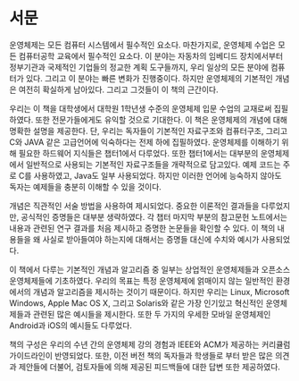 # 서문

운영체제는 모든 컴퓨터 시스템에서 필수적인 요소다. 마찬가지로, 운영체제 수업은 모든 컴퓨터공학 교육에서 필수적인 요소다.
이 분야는 자동차의 임베디드 장치에서부터 정부기관과 국제적인 기업들의 정교한 계획 도구들까지, 우리 일상의 모든 분야에 컴퓨터가 있다.
그리고 이 분야는 빠른 변화가 진행중이다. 하지만 운영체제의 기본적인 개념은 여전히 확실하게 남아있다. 그리고 그것들이 이 책의 근간이다.
  
우리는 이 책을 대학생에서 대학원 1학년생 수준의 운영체제 입문 수업의 교재로써 집필하였다. 
또한 전문가들에게도 유익할 것으로 기대한다. 이 책은 운영체제의 개념에 대해 명확한 설명을 제공한다. 
단, 우리는 독자들이 기본적인 자료구조와 컴퓨터구조, 그리고 C와 JAVA 같은 고급언어에 익숙하다는 전제 하에 집필하였다. 
운영체제를 이해하기 위해 필요한 하드웨어 지식들은 챕터1에서 다루었다. 
또한 챕터1에서는 대부분의 운영체제에서 일반적으로 사용되는 기본적인 자료구조들을 개략적으로 담고있다. 
예제 코드는 주로 C를 사용하였고, Java도 일부 사용되었다. 하지만 이러한 언어에 능숙하지 않아도 독자는 예제들을 충분히 이해할 수 있을 것이다.

개념은 직관적인 서술 방법을 사용하여 제시되었다. 중요한 이론적인 결과들을 다루었지만, 공식적인 증명들은 대부분 생략하였다. 
각 챕터 마지막 부분의 참고문헌 노트에서는 내용과 관련된 연구 결과를 처음 제시하고 증명한 논문들을 확인할 수 있다. 
이 책의 내용들을 왜 사실로 받아들여야 하는지에 대해서는 증명들 대신에 수치와 예시가 사용되었다.

이 책에서 다루는 기본적인 개념과 알고리즘 중 일부는 상업적인 운영체제들과 오픈소스 운영체제들에 기초하였다. 
우리의 목표는 특정 운영체제에 얽매이지 않는 일반적인 환경에서의 개념과 알고리즘을 제시하는 것이기 때문이다. 
하지만 우리는 Linux, Microsoft Windows, Apple Mac OS X, 그리고 Solaris와 같은 가장 인기있고 혁신적인 운영체제들과 관련된 많은 예시들을 제시한다. 
또한 두 가지의 우세한 모바일 운영체제인 Android과 iOS의 예시들도 다루었다.

책의 구성은 우리의 수년 간의 운영체제 강의 경험과 IEEE와 ACM가 제공하는 커리큘럼 가이드라인이 반영되었다. 
또한, 이전 버전 책의 독자들과 학생들로 부터 받은 많은 의견과 제안들에 더불어, 검토자들에 의해 제공된 피드백들에 대한 답변 또한 제공하였다.
